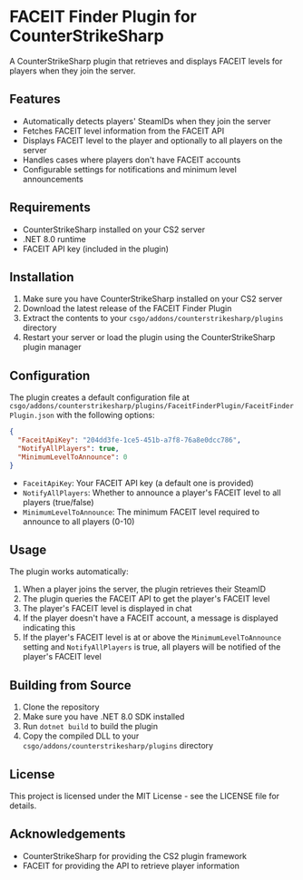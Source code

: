 # FACEIT Finder Plugin for CounterStrikeSharp

A CounterStrikeSharp plugin that retrieves and displays FACEIT levels for players when they join the server.

## Features

- Automatically detects players' SteamIDs when they join the server
- Fetches FACEIT level information from the FACEIT API
- Displays FACEIT level to the player and optionally to all players on the server
- Handles cases where players don't have FACEIT accounts
- Configurable settings for notifications and minimum level announcements

## Requirements

- CounterStrikeSharp installed on your CS2 server
- .NET 8.0 runtime
- FACEIT API key (included in the plugin)

## Installation

1. Make sure you have CounterStrikeSharp installed on your CS2 server
2. Download the latest release of the FACEIT Finder Plugin
3. Extract the contents to your `csgo/addons/counterstrikesharp/plugins` directory
4. Restart your server or load the plugin using the CounterStrikeSharp plugin manager

## Configuration

The plugin creates a default configuration file at `csgo/addons/counterstrikesharp/plugins/FaceitFinderPlugin/FaceitFinderPlugin.json` with the following options:

```json
{
  "FaceitApiKey": "204dd3fe-1ce5-451b-a7f8-76a8e0dcc786",
  "NotifyAllPlayers": true,
  "MinimumLevelToAnnounce": 0
}
```

- `FaceitApiKey`: Your FACEIT API key (a default one is provided)
- `NotifyAllPlayers`: Whether to announce a player's FACEIT level to all players (true/false)
- `MinimumLevelToAnnounce`: The minimum FACEIT level required to announce to all players (0-10)

## Usage

The plugin works automatically:

1. When a player joins the server, the plugin retrieves their SteamID
2. The plugin queries the FACEIT API to get the player's FACEIT level
3. The player's FACEIT level is displayed in chat
4. If the player doesn't have a FACEIT account, a message is displayed indicating this
5. If the player's FACEIT level is at or above the `MinimumLevelToAnnounce` setting and `NotifyAllPlayers` is true, all players will be notified of the player's FACEIT level

## Building from Source

1. Clone the repository
2. Make sure you have .NET 8.0 SDK installed
3. Run `dotnet build` to build the plugin
4. Copy the compiled DLL to your `csgo/addons/counterstrikesharp/plugins` directory

## License

This project is licensed under the MIT License - see the LICENSE file for details.

## Acknowledgements

- CounterStrikeSharp for providing the CS2 plugin framework
- FACEIT for providing the API to retrieve player information 